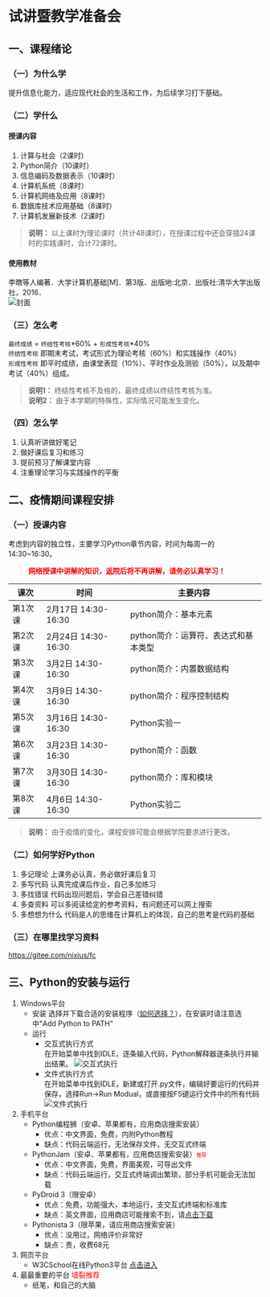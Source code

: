# 试讲暨教学准备会

## 一、课程绪论
### （一）为什么学  
提升信息化能力，适应现代社会的生活和工作，为后续学习打下基础。

### （二）学什么  
#### 授课内容
1. 计算与社会（2课时）
2. Python简介（10课时）
3. 信息编码及数据表示（10课时）
4. 计算机系统（8课时）
5. 计算机网络及应用（8课时）
6. 数据库技术应用基础（8课时）
7. 计算机发展新技术（2课时）
> **说明：**  以上课时为理论课时（共计48课时），在授课过程中还会穿插24课时的实践课时，合计72课时。

#### 使用教材
李暾等人编著．大学计算机基础[M]．第3版．出版地:北京．出版社:清华大学出版社，2016．  
![封面](https://gitee.com/nixius/rb/raw/master/教材封面.jpg)


### （三）怎么考
`最终成绩` = `终结性考核`*60% + `形成性考核`*40%  
`终结性考核` 即期末考试，考试形式为理论考核（60%）和实践操作（40%）  
`形成性考核` 即平时成绩，由课堂表现（10%）、平时作业及测验（50%），以及期中考试（40%）组成。
> **说明1：** 终结性考核不及格的，最终成绩以终结性考核为准。  
> **说明2：** 由于本学期的特殊性，实际情况可能发生变化。
### （四）怎么学
1. 认真听讲做好笔记
2. 做好课后复习和练习
3. 提前预习了解课堂内容
4. 注重理论学习与实践操作的平衡

## 二、疫情期间课程安排
### （一）授课内容
考虑到内容的独立性，主要学习Python章节内容，时间为每周一的14:30~16:30。
><font color='red'>**网络授课中讲解的知识，返院后将不再讲解，请务必认真学习！**</font>

| 课次    | 时间 | 主要内容                             |
|---------|---------------------------|--------------------------------------|
| 第1次课 | 2月17日 14:30-16:30       | python简介：基本元素                 |
| 第2次课 | 2月24日 14:30-16:30       | python简介：运算符、表达式和基本类型 |
| 第3次课 | 3月2日 14:30-16:30        | python简介：内置数据结构             |
| 第4次课 | 3月9日 14:30-16:30        | python简介：程序控制结构             |
| 第5次课 | 3月16日 14:30-16:30       | Python实验一                         |
| 第6次课 | 3月23日 14:30-16:30       | python简介：函数                     |
| 第7次课 | 3月30日 14:30-16:30       | python简介：库和模块                 |
| 第8次课 | 4月6日 14:30-16:30        | Python实验二                         |
>**说明：** 由于疫情的变化，课程安排可能会根据学院要求进行更改。
### （二）如何学好Python
1. 多记理论
   上课务必认真，务必做好课后复习
2. 多写代码
   认真完成课后作业，自己多加练习
3. 多找错误
   代码出现问题后，学会自己差错纠错
4. 多查资料
   可以多阅读给定的参考资料，有问题还可以网上搜索
5. 多想想为什么
   代码是人的思维在计算机上的体现，自己的思考是代码的基础
### （三）在哪里找学习资料
https://gitee.com/nixius/fc
## 三、Python的安装与运行
1. Windows平台
   - 安装
   选择并下载合适的安装程序（[如何选择？](../~课程介绍/readme.md#编程工具)），在安装时请注意选中"Add Python to PATH"
   - 运行
     - 交互式执行方式  
       在开始菜单中找到IDLE，逐条输入代码，Python解释器逐条执行并输出结果。
       ![交互式执行](https://gitee.com/nixius/rb/raw/master/interpreter.png)
     - 文件式执行方式  
       在开始菜单中找到IDLE，新建或打开.py文件，编辑好要运行的代码并保存，选择Run->Run Modual，或直接按F5键运行文件中的所有代码
       ![文件式执行](https://gitee.com/nixius/rb/raw/master/script.png)
2. 手机平台
   - Python编程狮（安卓、苹果都有，应用商店搜索安装）
     - 优点：中文界面，免费，内附Python教程
     - 缺点：代码云端运行，无法保存文件，无交互式终端
   - PythonJam（安卓、苹果都有，应用商店搜索安装）<font color=red size=1>推荐</font>
     - 优点：中文界面，免费，界面美观，可导出文件
     - 缺点：代码云端运行，交互式终端调出繁琐，部分手机可能会无法加载
   - PyDroid 3（限安卓）
     - 优点：免费，功能强大，本地运行，支交互式终端和标准库
     - 缺点：英文界面，应用商店可能搜索不到，请[点击下载](https://gitee.com/nixius/rb/raw/master/pydroid3_2019-10-27.apk)
   - Pythonista 3（限苹果，请应用商店搜索安装）
     - 优点：没用过，网络评价非常好
     - 缺点：贵，收费68元
3. 网页平台
   - W3CSchool在线Python3平台 [点击进入](https://www.w3cschool.cn/tryrun/runcode?lang=python3)
4. 最最重要的平台 <font color=red>墙裂推荐</font>
   - 纸笔，和自己的大脑